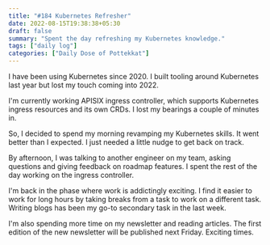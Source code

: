 ```yaml
---
title: "#184 Kubernetes Refresher"
date: 2022-08-15T19:38:38+05:30
draft: false
summary: "Spent the day refreshing my Kubernetes knowledge."
tags: ["daily log"]
categories: ["Daily Dose of Pottekkat"]
---
```


I have been using Kubernetes since 2020. I built tooling around Kubernetes last year but lost my touch coming into 2022.

I'm currently working APISIX ingress controller, which supports Kubernetes ingress resources and its own CRDs. I lost my bearings a couple of minutes in.

So, I decided to spend my morning revamping my Kubernetes skills. It went better than I expected. I just needed a little nudge to get back on track.

By afternoon, I was talking to another engineer on my team, asking questions and giving feedback on roadmap features. I spent the rest of the day working on the ingress controller.

I'm back in the phase where work is addictingly exciting. I find it easier to work for long hours by taking breaks from a task to work on a different task. Writing blogs has been my go-to secondary task in the last week.

I'm also spending more time on my newsletter and reading articles. The first edition of the new newsletter will be published next Friday. Exciting times.
